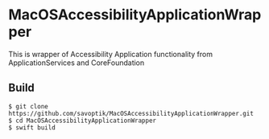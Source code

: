 # MacOSAccessibilityApplicationWrapper
This is wrapper of Accessibility Application functionality from ApplicationServices and CoreFoundation

## Build

```shell
$ git clone https://github.com/savoptik/MacOSAccessibilityApplicationWrapper.git
$ cd MacOSAccessibilityApplicationWrapper
$ swift build
```
